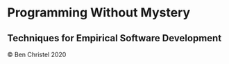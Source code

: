 # Programming Without Mystery

## Techniques for Empirical Software Development

© Ben Christel 2020
